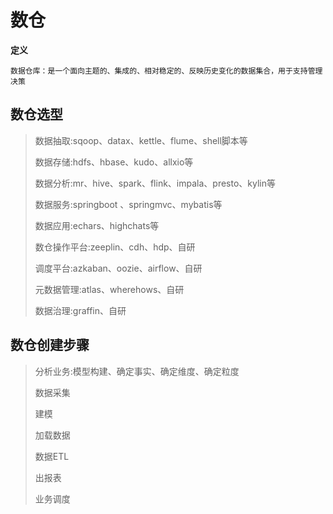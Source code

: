 # 数仓

**定义**

`数据仓库：是一个面向主题的、集成的、相对稳定的、反映历史变化的数据集合，用于支持管理决策`

## 数仓选型

> 数据抽取:sqoop、datax、kettle、flume、shell脚本等
>
> 数据存储:hdfs、hbase、kudo、allxio等
>
> 数据分析:mr、hive、spark、flink、impala、presto、kylin等
>
> 数据服务:springboot 、springmvc、mybatis等
>
> 数据应用:echars、highchats等
>
> 数仓操作平台:zeeplin、cdh、hdp、自研
>
> 调度平台:azkaban、oozie、airflow、自研
>
> 元数据管理:atlas、wherehows、自研
>
> 数据治理:graffin、自研

## 数仓创建步骤

> 分析业务:模型构建、确定事实、确定维度、确定粒度
>
> 数据采集
>
> 建模
>
> 加载数据
>
> 数据ETL
>
> 出报表
>
> 业务调度
